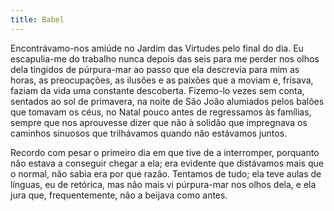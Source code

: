 ```yaml
---
title: Babel
---
```


Encontrávamo-nos amiúde no Jardim das Virtudes pelo final do dia. Eu escapulia-me do trabalho nunca depois das seis para me perder nos olhos dela tingidos de púrpura-mar ao passo que ela descrevia para mim as horas, as preocupações, as ilusões e as paixões que a moviam e, frisava, faziam da vida uma constante descoberta. Fizemo-lo vezes sem conta, sentados ao sol de primavera, na noite de São João alumiados pelos balões que tomavam os céus, no Natal pouco antes de regressamos às famílias, sempre que nos aprouvesse dizer que não à solidão que impregnava os caminhos sinuosos que trilhávamos quando não estávamos juntos.

Recordo com pesar o primeiro dia em que tive de a interromper, porquanto não estava a conseguir chegar a ela; era evidente que distávamos mais que o normal, não sabia era por que razão. Tentamos de tudo; ela teve aulas de línguas, eu de retórica, mas não mais vi púrpura-mar nos olhos dela, e ela jura que, frequentemente, não a beijava como antes.
